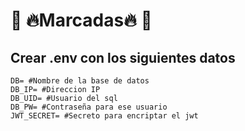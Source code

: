 👻  🔥Marcadas🔥  👻
=========

## **Crear .env con los siguientes datos**

```
DB= #Nombre de la base de datos
DB_IP= #Direccion IP
DB_UID= #Usuario del sql
DB_PW= #Contraseña para ese usuario
JWT_SECRET= #Secreto para encriptar el jwt

```
